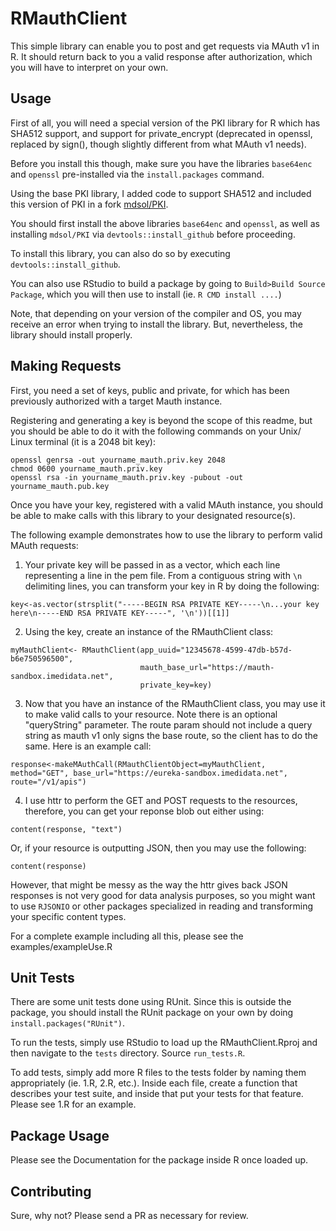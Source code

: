 # RMauthClient

This simple library can enable you to post and get requests via MAuth v1 in R. It should return back to you a valid response after authorization, which you will have to interpret on your own.


## Usage

First of all, you will need a special version of the PKI library for R which has SHA512 support, and support for private_encrypt (deprecated in openssl, replaced by sign(), though slightly different from what MAuth v1 needs).

Before you install this though, make sure you have the libraries `base64enc` and `openssl` pre-installed via the `install.packages` command.

Using the base PKI library, I added code to support SHA512 and included this version of PKI in a fork [mdsol/PKI](https://github.com/mdsol/PKI).

You should first install the above libraries `base64enc` and `openssl`, as well as installing `mdsol/PKI` via `devtools::install_github` before proceeding.

To install this library, you can also do so by executing `devtools::install_github`.

You can also use RStudio to build a package by going to `Build>Build Source Package`, which you will then use to install (ie. `R CMD install ....`)

Note, that depending on your version of the compiler and OS, you may receive an error when trying to install the library. But, nevertheless, the library should install properly.


## Making Requests

First, you need a set of keys, public and private, for which has been previously authorized with a target Mauth instance.

Registering and generating a key is beyond the scope of this readme, but you should be able to do it with the following commands on your Unix/ Linux terminal (it is a 2048 bit key):

```
openssl genrsa -out yourname_mauth.priv.key 2048
chmod 0600 yourname_mauth.priv.key
openssl rsa -in yourname_mauth.priv.key -pubout -out yourname_mauth.pub.key
```

Once you have your key, registered with a valid MAuth instance, you should be able to make calls with this library to your designated resource(s).

The following example demonstrates how to use the library to perform valid MAuth requests:

1) Your private key will be passed in as a vector, which each line representing a line in the pem file. From a contiguous string with `\n` delimiting lines, you can transform your key in R by doing the following:

```
key<-as.vector(strsplit("-----BEGIN RSA PRIVATE KEY-----\n...your key here\n-----END RSA PRIVATE KEY-----", '\n'))[[1]]
```

2) Using the key, create an instance of the RMauthClient class:

```
myMauthClient<- RMauthClient(app_uuid="12345678-4599-47db-b57d-b6e750596500",
                             mauth_base_url="https://mauth-sandbox.imedidata.net",
                             private_key=key)
```

3) Now that you have an instance of the RMauthClient class, you may use it to make valid calls to your resource.  Note there is an optional "queryString" parameter.  The route param should not include a query string as mauth v1 only signs the base route, so the client has to do the same.  Here is an example call: 

```
response<-makeMAuthCall(RMauthClientObject=myMauthClient, method="GET", base_url="https://eureka-sandbox.imedidata.net", route="/v1/apis")
```

4) I use httr to perform the GET and POST requests to the resources, therefore, you can get your reponse blob out either using:

```
content(response, "text")
```

Or, if your resource is outputting JSON, then you may use the following:

```
content(response)
```

However, that might be messy as the way the httr gives back JSON responses is not very good for data analysis purposes, so you might want to use `RJSONIO` or other packages specialized in reading and transforming your specific content types.

For a complete example including all this, please see the examples/exampleUse.R


## Unit Tests

There are some unit tests done using RUnit. Since this is outside the package, you should install the RUnit package on your own by doing `install.packages("RUnit")`.

To run the tests, simply use RStudio to load up the RMauthClient.Rproj and then navigate to the `tests` directory. Source `run_tests.R`.

To add tests, simply add more R files to the tests folder by naming them appropriately (ie. 1.R, 2.R, etc.). Inside each file, create a function that describes your test suite, and inside that put your tests for that feature. Please see 1.R for an example.


## Package Usage

Please see the Documentation for the package inside R once loaded up.


## Contributing

Sure, why not? Please send a PR as necessary for review.
